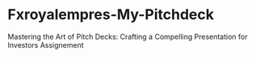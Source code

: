 # Fxroyalempres-My-Pitchdeck
Mastering the Art of Pitch Decks: Crafting a Compelling Presentation for Investors Assignement
